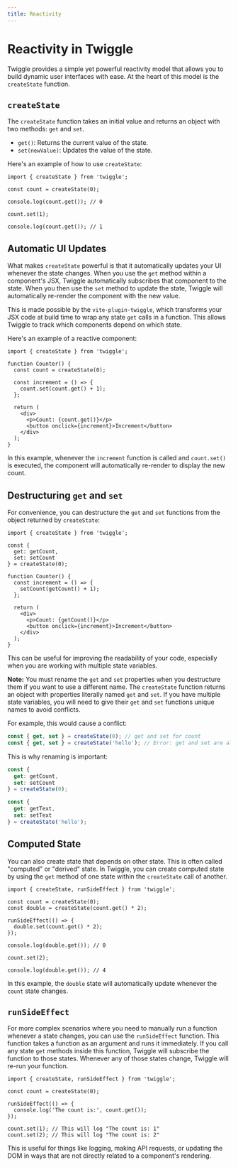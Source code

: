```yaml
---
title: Reactivity
---
```


# Reactivity in Twiggle

Twiggle provides a simple yet powerful reactivity model that allows you to build dynamic user interfaces with ease. At the heart of this model is the `createState` function.

## `createState`

The `createState` function takes an initial value and returns an object with two methods: `get` and `set`.

- `get()`: Returns the current value of the state.
- `set(newValue)`: Updates the value of the state.

Here's an example of how to use `createState`:

```tsx
import { createState } from 'twiggle';

const count = createState(0);

console.log(count.get()); // 0

count.set(1);

console.log(count.get()); // 1
```

## Automatic UI Updates

What makes `createState` powerful is that it automatically updates your UI whenever the state changes. When you use the `get` method within a component's JSX, Twiggle automatically subscribes that component to the state. When you then use the `set` method to update the state, Twiggle will automatically re-render the component with the new value.

This is made possible by the `vite-plugin-twiggle`, which transforms your JSX code at build time to wrap any state `get` calls in a function. This allows Twiggle to track which components depend on which state.

Here's an example of a reactive component:

```tsx
import { createState } from 'twiggle';

function Counter() {
  const count = createState(0);

  const increment = () => {
    count.set(count.get() + 1);
  };

  return (
    <div>
      <p>Count: {count.get()}</p>
      <button onclick={increment}>Increment</button>
    </div>
  );
}
```

In this example, whenever the `increment` function is called and `count.set()` is executed, the component will automatically re-render to display the new count.

## Destructuring `get` and `set`

For convenience, you can destructure the `get` and `set` functions from the object returned by `createState`:

```tsx
import { createState } from 'twiggle';

const { 
  get: getCount, 
  set: setCount 
} = createState(0);

function Counter() {
  const increment = () => {
    setCount(getCount() + 1);
  };

  return (
    <div>
      <p>Count: {getCount()}</p>
      <button onclick={increment}>Increment</button>
    </div>
  );
}
```

This can be useful for improving the readability of your code, especially when you are working with multiple state variables.

**Note:** You must rename the `get` and `set` properties when you destructure them if you want to use a different name. The `createState` function returns an object with properties literally named `get` and `set`. If you have multiple state variables, you will need to give their `get` and `set` functions unique names to avoid conflicts.

For example, this would cause a conflict:

```javascript
const { get, set } = createState(0); // get and set for count
const { get, set } = createState('hello'); // Error: get and set are already defined
```

This is why renaming is important:

```javascript
const { 
  get: getCount, 
  set: setCount 
} = createState(0);

const { 
  get: getText, 
  set: setText 
} = createState('hello');
```

## Computed State

You can also create state that depends on other state. This is often called "computed" or "derived" state. In Twiggle, you can create computed state by using the `get` method of one state within the `createState` call of another.

```tsx
import { createState, runSideEffect } from 'twiggle';

const count = createState(0);
const double = createState(count.get() * 2);

runSideEffect(() => {
  double.set(count.get() * 2);
});

console.log(double.get()); // 0

count.set(2);

console.log(double.get()); // 4
```

In this example, the `double` state will automatically update whenever the `count` state changes.

## `runSideEffect`

For more complex scenarios where you need to manually run a function whenever a state changes, you can use the `runSideEffect` function. This function takes a function as an argument and runs it immediately. If you call any state `get` methods inside this function, Twiggle will subscribe the function to those states. Whenever any of those states change, Twiggle will re-run your function.

```tsx
import { createState, runSideEffect } from 'twiggle';

const count = createState(0);

runSideEffect(() => {
  console.log('The count is:', count.get());
});

count.set(1); // This will log "The count is: 1"
count.set(2); // This will log "The count is: 2"
```

This is useful for things like logging, making API requests, or updating the DOM in ways that are not directly related to a component's rendering.